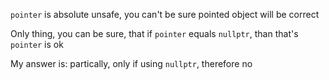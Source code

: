 `pointer` is absolute unsafe, you can't be sure pointed object will be correct

Only thing, you can be sure, that if `pointer` equals `nullptr`, than that's `pointer` is ok

My answer is: partically, only if using `nullptr`, therefore no
